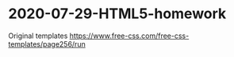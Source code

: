 # 2020-07-29-HTML5-homework
Original templates
https://www.free-css.com/free-css-templates/page256/run